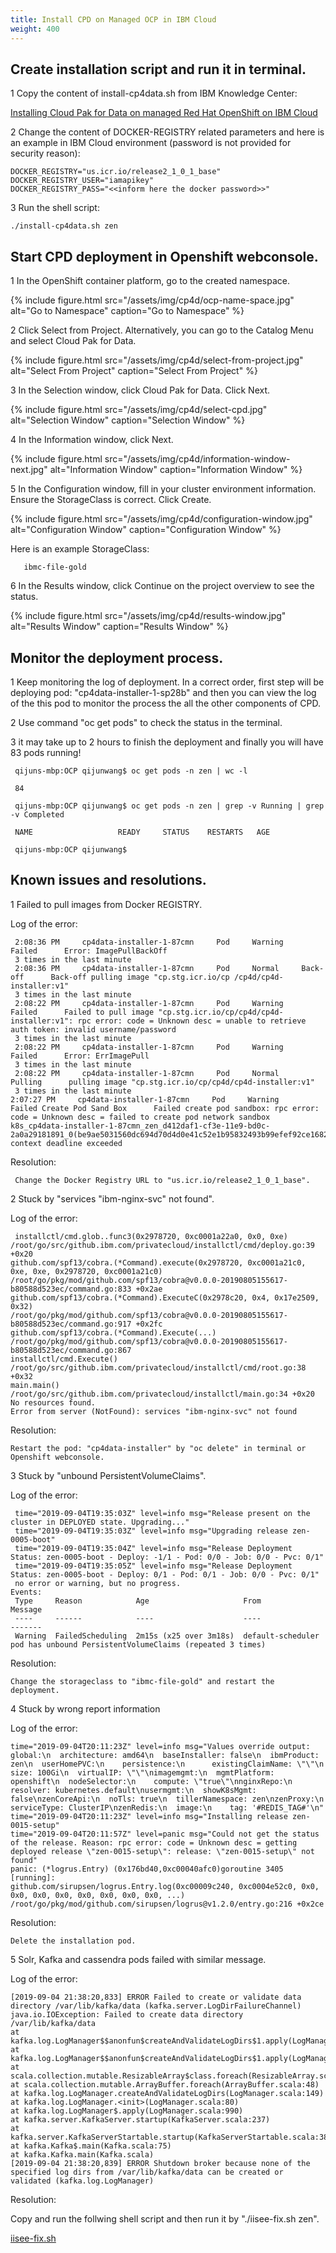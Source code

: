```yaml
---
title: Install CPD on Managed OCP in IBM Cloud
weight: 400
---
```


## Create installation script and run it in terminal.

1 Copy the content of install-cp4data.sh from IBM Knowledge Center: 

  [Installing Cloud Pak for Data on managed Red Hat OpenShift on IBM Cloud](https://www.ibm.com/support/knowledgecenter/en/SSQNUZ_2.1.0/com.ibm.icpdata.doc/zen/install/openshift-softlayer.html)
  
2 Change the content of DOCKER-REGISTRY related parameters and here is an example in IBM Cloud environment (password is not provided for security reason): 

    DOCKER_REGISTRY="us.icr.io/release2_1_0_1_base"
    DOCKER_REGISTRY_USER="iamapikey"
    DOCKER_REGISTRY_PASS="<<inform here the docker password>>"

 3 Run the shell script:
 
 
    ./install-cp4data.sh zen
    
    

## Start CPD deployment in Openshift webconsole.

  1 In the OpenShift container platform, go to the created namespace.
  
  {%
  include figure.html
  src="/assets/img/cp4d/ocp-name-space.jpg"
  alt="Go to Namespace"
  caption="Go to Namespace"
%}

  2 Click Select from Project. Alternatively, you can go to the Catalog Menu and select Cloud Pak for Data.

{%
  include figure.html
  src="/assets/img/cp4d/select-from-project.jpg"
  alt="Select From Project"
  caption="Select From Project"
  %}
  
  3 In the Selection window, click Cloud Pak for Data. Click Next.

{%
  include figure.html
  src="/assets/img/cp4d/select-cpd.jpg"
  alt="Selection Window"
  caption="Selection Window"
  %}
  
  4 In the Information window, click Next.
  
  {%
  include figure.html
  src="/assets/img/cp4d/information-window-next.jpg"
  alt="Information Window"
  caption="Information Window"
  %}
  
  5 In the Configuration window, fill in your cluster environment information. Ensure the StorageClass is correct. Click Create. 
  
  {%
  include figure.html
  src="/assets/img/cp4d/configuration-window.jpg"
  alt="Configuration Window"
  caption="Configuration Window"
  %}
  
  Here is an example StorageClass:
  
       ibmc-file-gold
  
  6 In the Results window, click Continue on the project overview to see the status.

{%
  include figure.html
  src="/assets/img/cp4d/results-window.jpg"
  alt="Results Window"
  caption="Results Window"
  %}
  

## Monitor the deployment process.

  1 Keep monitoring the log of deployment. In a correct order, first step will be deploying pod: "cp4data-installer-1-sp28b" and then you can view the log of the this pod to monitor the process the all the other components of CPD.
  
  2 Use command "oc get pods" to check the status in the terminal. 
  
  3 it may take up to 2 hours to finish the deployment and finally you will have 83 pods running!
  
     qijuns-mbp:OCP qijunwang$ oc get pods -n zen | wc -l
      
     84
     
     qijuns-mbp:OCP qijunwang$ oc get pods -n zen | grep -v Running | grep -v Completed
     
     NAME                   READY     STATUS    RESTARTS   AGE
      
     qijuns-mbp:OCP qijunwang$ 

  
## Known issues and resolutions.

   1  Failed to pull images from Docker REGISTRY.
   
   Log of the error:
   
     2:08:36 PM     cp4data-installer-1-87cmn     Pod     Warning     Failed      Error: ImagePullBackOff
     3 times in the last minute
     2:08:36 PM     cp4data-installer-1-87cmn     Pod     Normal     Back-off      Back-off pulling image "cp.stg.icr.io/cp /cp4d/cp4d-installer:v1"
     3 times in the last minute
     2:08:22 PM     cp4data-installer-1-87cmn     Pod     Warning     Failed      Failed to pull image "cp.stg.icr.io/cp/cp4d/cp4d-installer:v1": rpc error: code = Unknown desc = unable to retrieve auth token: invalid username/password
     3 times in the last minute
     2:08:22 PM     cp4data-installer-1-87cmn     Pod     Warning     Failed      Error: ErrImagePull
     3 times in the last minute
     2:08:22 PM     cp4data-installer-1-87cmn     Pod     Normal     Pulling      pulling image "cp.stg.icr.io/cp/cp4d/cp4d-installer:v1"
     3 times in the last minute
    2:07:27 PM     cp4data-installer-1-87cmn     Pod     Warning     Failed Create Pod Sand Box      Failed create pod sandbox: rpc error: code = Unknown desc = failed to create pod network sandbox k8s_cp4data-installer-1-87cmn_zen_d412daf1-cf3e-11e9-bd0c-2a0a29181891_0(be9ae5031560dc694d70d4d0e41c52e1b95832493b99efef92ce168251d80581): context deadline exceeded


  Resolution:
  
     Change the Docker Registry URL to "us.icr.io/release2_1_0_1_base".
     
  2  Stuck by "services "ibm-nginx-svc" not found".
     
   Log of the error: 
     
     installctl/cmd.glob..func3(0x2978720, 0xc0001a22a0, 0x0, 0xe)
    /root/go/src/github.ibm.com/privatecloud/installctl/cmd/deploy.go:39 +0x20
    github.com/spf13/cobra.(*Command).execute(0x2978720, 0xc0001a21c0, 0xe, 0xe, 0x2978720, 0xc0001a21c0)
    /root/go/pkg/mod/github.com/spf13/cobra@v0.0.0-20190805155617-b80588d523ec/command.go:833 +0x2ae
    github.com/spf13/cobra.(*Command).ExecuteC(0x2978c20, 0x4, 0x17e2509, 0x32)
    /root/go/pkg/mod/github.com/spf13/cobra@v0.0.0-20190805155617-b80588d523ec/command.go:917 +0x2fc
    github.com/spf13/cobra.(*Command).Execute(...)
    /root/go/pkg/mod/github.com/spf13/cobra@v0.0.0-20190805155617-b80588d523ec/command.go:867
    installctl/cmd.Execute()
    /root/go/src/github.ibm.com/privatecloud/installctl/cmd/root.go:38 +0x32
    main.main()
    /root/go/src/github.ibm.com/privatecloud/installctl/main.go:34 +0x20
    No resources found.
    Error from server (NotFound): services "ibm-nginx-svc" not found
    
  Resolution:
  
    Restart the pod: "cp4data-installer" by "oc delete" in terminal or Openshift webconsole.
    
 3 Stuck by "unbound PersistentVolumeClaims".
     
   Log of the error: 
   
     time="2019-09-04T19:35:03Z" level=info msg="Release present on the cluster in DEPLOYED state. Upgrading..."
     time="2019-09-04T19:35:03Z" level=info msg="Upgrading release zen-0005-boot"
     time="2019-09-04T19:35:04Z" level=info msg="Release Deployment Status: zen-0005-boot - Deploy: -1/1 - Pod: 0/0 - Job: 0/0 - Pvc: 0/1"
     time="2019-09-04T19:35:05Z" level=info msg="Release Deployment Status: zen-0005-boot - Deploy: 0/1 - Pod: 0/1 - Job: 0/0 - Pvc: 0/1"
     no error or warning, but no progress.
    Events:
     Type     Reason            Age                     From               Message
     ----     ------            ----                    ----               -------
     Warning  FailedScheduling  2m15s (x25 over 3m18s)  default-scheduler  pod has unbound PersistentVolumeClaims (repeated 3 times)
     
   Resolution:
   
    Change the storageclass to "ibmc-file-gold" and restart the deployment.
    
  4 Stuck by wrong report information
  
  Log of the error:
  
    time="2019-09-04T20:11:23Z" level=info msg="Values override output: global:\n  architecture: amd64\n  baseInstaller: false\n  ibmProduct: zen\n  userHomePVC:\n    persistence:\n      existingClaimName: \"\"\n      size: 100Gi\n  virtualIP: \"\"\nimagemgmt:\n  mgmtPlatform: openshift\n  nodeSelector:\n    compute: \"true\"\nnginxRepo:\n  resolver: kubernetes.default\nusermgmt:\n  showK8sMgmt: false\nzenCoreApi:\n  noTls: true\n  tillerNamespace: zen\nzenProxy:\n  serviceType: ClusterIP\nzenRedis:\n  image:\n    tag: '#REDIS_TAG#'\n"
    time="2019-09-04T20:11:23Z" level=info msg="Installing release zen-0015-setup"
    time="2019-09-04T20:11:57Z" level=panic msg="Could not get the status of the release. Reason: rpc error: code = Unknown desc = getting deployed release \"zen-0015-setup\": release: \"zen-0015-setup\" not found"
    panic: (*logrus.Entry) (0x176bd40,0xc00040afc0)goroutine 3405 [running]:
    github.com/sirupsen/logrus.Entry.log(0xc00009c240, 0xc0004e52c0, 0x0, 0x0, 0x0, 0x0, 0x0, 0x0, 0x0, 0x0, ...)
    /root/go/pkg/mod/github.com/sirupsen/logrus@v1.2.0/entry.go:216 +0x2ce
    
  Resolution:
  
    Delete the installation pod.
    
 5 Solr, Kafka and cassendra pods failed with similar message.
 
  Log of the error:
  
    [2019-09-04 21:38:20,833] ERROR Failed to create or validate data directory /var/lib/kafka/data (kafka.server.LogDirFailureChannel)
    java.io.IOException: Failed to create data directory /var/lib/kafka/data
    at kafka.log.LogManager$$anonfun$createAndValidateLogDirs$1.apply(LogManager.scala:158)
    at kafka.log.LogManager$$anonfun$createAndValidateLogDirs$1.apply(LogManager.scala:149)
    at scala.collection.mutable.ResizableArray$class.foreach(ResizableArray.scala:59)
    at scala.collection.mutable.ArrayBuffer.foreach(ArrayBuffer.scala:48)
    at kafka.log.LogManager.createAndValidateLogDirs(LogManager.scala:149)
    at kafka.log.LogManager.<init>(LogManager.scala:80)
    at kafka.log.LogManager$.apply(LogManager.scala:990)
    at kafka.server.KafkaServer.startup(KafkaServer.scala:237)
    at kafka.server.KafkaServerStartable.startup(KafkaServerStartable.scala:38)
    at kafka.Kafka$.main(Kafka.scala:75)
    at kafka.Kafka.main(Kafka.scala)
    [2019-09-04 21:38:20,839] ERROR Shutdown broker because none of the specified log dirs from /var/lib/kafka/data can be created or validated (kafka.log.LogManager)
    
    
  Resolution:
  
  Copy and run the follwing shell script and then run it by "./iisee-fix.sh zen".
  
  [iisee-fix.sh](https://github.ibm.com/CASE/cloudpak-onboard-residency/blob/gh-pages/_content/data/iisee-fix.sh)
  
 
 
     
